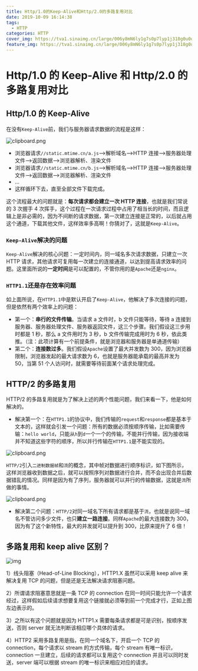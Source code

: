 ```yaml
---
title: Http/1.0的Keep-Alive和Http/2.0的多路复用对比
date: 2019-10-09 16:14:38
tags:
  - HTTP
categories: HTTP
cover_img: https://tva1.sinaimg.cn/large/006y8mN6ly1g7s0p7lyp1j318g0u0qv8.jpg
feature_img: https://tva1.sinaimg.cn/large/006y8mN6ly1g7s0p7lyp1j318g0u0qv8.jpg
---
```


# Http/1.0 的 Keep-Alive 和 Http/2.0 的多路复用对比

## Http/1.0 的 Keep-Alive

在没有`Keep-Alive`前，我们与服务器请求数据的流程是这样：

![clipboard.png](https://tva1.sinaimg.cn/large/006y8mN6ly1g6nsz9l0hxj30ac0caq3x.jpg)

- 浏览器请求`//static.mtime.cn/a.js`-->解析域名-->HTTP 连接-->服务器处理文件-->返回数据-->浏览器解析、渲染文件
- 浏览器请求`//static.mtime.cn/b.js`-->解析域名-->HTTP 连接-->服务器处理文件-->返回数据-->浏览器解析、渲染文件
- ...
- 这样循环下去，直至全部文件下载完成。

这个流程最大的问题就是：**每次请求都会建立一次 HTTP 连接**，也就是我们常说的 3 次握手 4 次挥手，这个过程在一次请求过程中占用了相当长的时间，而且逻辑上是非必需的，因为不间断的请求数据，第一次建立连接是正常的，以后就占用这个通道，下载其他文件，这样效率多高啊！你猜对了，这就是`Keep-Alive`。

### `Keep-Alive`解决的问题

`Keep-Alive`解决的核心问题：一定时间内，同一域名多次请求数据，只建立一次 HTTP 请求，其他请求可复用每一次建立的连接通道，以达到提高请求效率的问题。这里面所说的**一定时间**是可以配置的，不管你用的是`Apache`还是`nginx`。

### `HTTP1.1`还是存在效率问题

如上面所说，在`HTTP1.1`中是默认开启了`Keep-Alive`，他解决了多次连接的问题，但是依然有两个效率上的问题：

- 第一个：**串行的文件传输**。当请求 a 文件时，b 文件只能等待，等待 a 连接到服务器、服务器处理文件、服务器返回文件，这三个步骤。我们假设这三步用时都是 1 秒，那么 a 文件用时为 3 秒，b 文件传输完成用时为 6 秒，依此类推。（注：此项计算有一个前提条件，就是浏览器和服务器是单通道传输）
- 第二个：**连接数过多**。我们假设`Apache`设置了最大并发数为 300，因为浏览器限制，浏览器发起的最大请求数为 6，也就是服务器能承载的最高并发为 50，当第 51 个人访问时，就需要等待前面某个请求处理完成。

## HTTP/2 的多路复用

HTTP/2 的多路复用就是为了解决上述的两个性能问题，我们来看一下，他是如何解决的。

- 解决第一个：在`HTTP1.1`的协议中，我们传输的`request`和`response`都是基本于文本的，这样就会引发一个问题：所有的数据必须按顺序传输，比如需要传输：`hello world`，只能从`h`到`d`一个一个的传输，不能并行传输，因为接收端并不知道这些字符的顺序，所以并行传输在`HTTP1.1`是不能实现的。

![clipboard.png](https://tva1.sinaimg.cn/large/006y8mN6ly1g6nszfhktpj30kp05lmxt.jpg)

`HTTP/2`引入`二进制数据帧`和`流`的概念，其中帧对数据进行顺序标识，如下图所示，这样浏览器收到数据之后，就可以按照序列对数据进行合并，而不会出现合并后数据错乱的情况。同样是因为有了序列，服务器就可以并行的传输数据，这就是`流`所做的事情。

![clipboard.png](https://tva1.sinaimg.cn/large/006y8mN6ly1g6nszichcoj30fm0aft9y.jpg)

- 解决第二个问题：`HTTP/2`对同一域名下所有请求都是基于`流`，也就是说同一域名不管访问多少文件，也只**建立一路连接**。同样`Apache`的最大连接数为 300，因为有了这个新特性，最大的并发就可以提升到 300，比原来提升了 6 倍！

## **多路复用和 keep alive 区别？**

![img](https://tva1.sinaimg.cn/large/006y8mN6ly1g6nt1pb7xkj30ln0l940f.jpg)

1）线头阻塞（Head-of-Line Blocking），HTTP1.X 虽然可以采用 keep alive 来解决复用 TCP 的问题，但是还是无法解决请求阻塞问题。

2）所谓请求阻塞意思就是一条 TCP 的 connection 在同一时间只能允许一个请求经过，这样假如后续请求想要复用这个链接就必须等到前一个完成才行，正如上图左边表示的。

3）之所以有这个问题就是因为 HTTP1.x 需要每条请求都是可是识别，按顺序发送，否则 server 就无法判断该相应哪个具体的请求。

4）HTTP2 采用多路复用是指，在同一个域名下，开启一个 TCP 的 connection，每个请求以 stream 的方式传输，每个 stream 有唯一标识，connection 一旦建立，后续的请求都可以复用这个 connection 并且可以同时发送，server 端可以根据 stream 的唯一标识来相应对应的请求。
